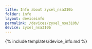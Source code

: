```yaml
---
title: Info about zyxel_nsa310b
folder: info
layout: deviceinfo
permalink: /devices/zyxel_nsa310b/
device: zyxel_nsa310b
---
```

{% include templates/device_info.md %}
